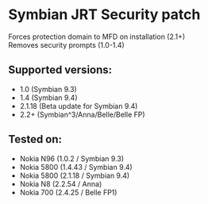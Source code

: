 # Symbian JRT Security patch
Forces protection domain to MFD on installation (2.1+)<br>
Removes security prompts (1.0-1.4)<br>
## Supported versions:
- 1.0 (Symbian 9.3)
- 1.4 (Symbian 9.4)
- 2.1.18 (Beta update for Symbian 9.4)
- 2.2+ (Symbian^3/Anna/Belle/Belle FP)

## Tested on:
- Nokia N96 (1.0.2 / Symbian 9.3)
- Nokia 5800 (1.4.43 / Symbian 9.4)
- Nokia 5800 (2.1.18 / Symbian 9.4)
- Nokia N8 (2.2.54 / Anna)
- Nokia 700 (2.4.25 / Belle FP1)
